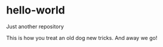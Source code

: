 # hello-world
Just another repository

This is how you treat an old dog new tricks.
And away we go!
